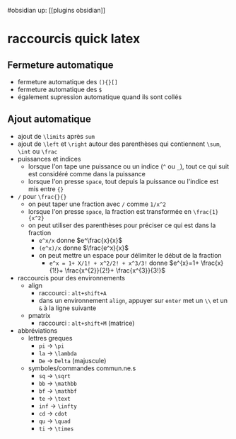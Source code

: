 #obsidian
up: [[plugins obsidian]]
# raccourcis quick latex

## Fermeture automatique
 - fermeture automatique des `(){}[]`
 - fermeture automatique des `$`
 - également supression automatique quand ils sont collés


## Ajout automatique

 - ajout de `\limits` après `sum`
 - ajout de `\left` et `\right` autour des parenthèses qui contiennent `\sum`, `\int` ou `\frac`
 -  puissances et indices
     - lorsque l'on tape une puissance ou un indice (`^` ou `_`), tout ce qui suit est considéré comme dans la puissance
     - lorsque l'on presse `space`, tout depuis la puissance ou l'indice est mis entre `{}`
 - `/` pour `\frac{}{}`
     - on peut taper une fraction avec `/` comme `1/x^2`
     - lorsque l'on presse `space`, la fraction est transformée en `\frac{1}{x^2}`
     - on peut utiliser des parenthèses pour préciser ce qui est dans la fraction
         - `e^x/x` donne $e^\frac{x}{x}$
         - `(e^x)/x` donne $\frac{e^x}{x}$
         - on peut mettre un espace pour délimiter le début de la fraction
             - `e^x = 1+ X/1! + x^2/2! + x^3/3!` donne $e^{x}=1+ \frac{x}{1!}+ \frac{x^{2}}{2!}+ \frac{x^{3}}{3!}$
 - raccourcis pour des environnements
     - align
         - raccourci : `alt+shift+A`
         - dans un environnement `align`, appuyer sur `enter` met un `\\` et un `&` à la ligne suivante
     - pmatrix
         - raccourci : `alt+shift+M` (matrice)
 - abbréviations
     - lettres greques
         - `pi` -> `\pi`
         - `la` -> `\lambda`
         - `De` -> `Delta` (majuscule)
     - symboles/commandes commun.ne.s
         - `sq` -> `\sqrt`
         - `bb` -> `\mathbb`
         - `bf` -> `\mathbf`
         - `te` -> `\text`
         - `inf` -> `\infty`
         - `cd` -> `cdot`
         - `qu` -> `\quad`
         - `ti` -> `\times`


